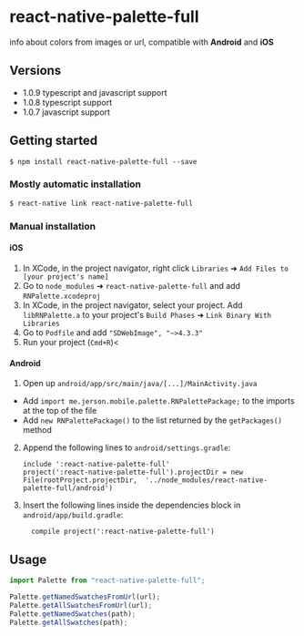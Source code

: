 # react-native-palette-full

info about colors from images or url, compatible with **Android** and **iOS**

## Versions

- 1.0.9 typescript and javascript support
- 1.0.8 typescript support
- 1.0.7 javascript support

## Getting started

`$ npm install react-native-palette-full --save`

### Mostly automatic installation

`$ react-native link react-native-palette-full`

### Manual installation

#### iOS

1. In XCode, in the project navigator, right click `Libraries` ➜ `Add Files to [your project's name]`
2. Go to `node_modules` ➜ `react-native-palette-full` and add `RNPalette.xcodeproj`
3. In XCode, in the project navigator, select your project. Add `libRNPalette.a` to your project's `Build Phases` ➜ `Link Binary With Libraries`
4. Go to `Podfile` and add `"SDWebImage", "~>4.3.3"`
5. Run your project (`Cmd+R`)<

#### Android

1. Open up `android/app/src/main/java/[...]/MainActivity.java`

- Add `import me.jerson.mobile.palette.RNPalettePackage;` to the imports at the top of the file
- Add `new RNPalettePackage()` to the list returned by the `getPackages()` method

2. Append the following lines to `android/settings.gradle`:
   ```
   include ':react-native-palette-full'
   project(':react-native-palette-full').projectDir = new File(rootProject.projectDir, 	'../node_modules/react-native-palette-full/android')
   ```
3. Insert the following lines inside the dependencies block in `android/app/build.gradle`:
   ```
     compile project(':react-native-palette-full')
   ```

## Usage

```javascript
import Palette from "react-native-palette-full";

Palette.getNamedSwatchesFromUrl(url);
Palette.getAllSwatchesFromUrl(url);
Palette.getNamedSwatches(path);
Palette.getAllSwatches(path);
```
